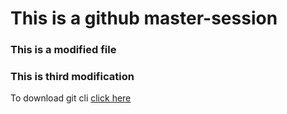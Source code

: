 # This is a github master-session

### This is a modified file
<h3>This is third modification</h3>

To download git cli [click here](https://git-scm.com/download/win)
